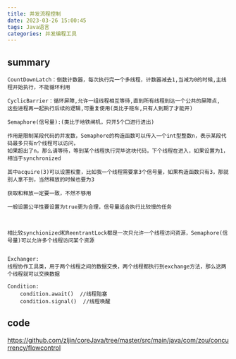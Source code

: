 ```yaml
---
title: 并发流程控制
date: 2023-03-26 15:00:45
tags: Java语言
categories: 并发编程工具
---
```



## summary

```
CountDownLatch：倒数计数器，每次执行完一个多线程，计数器减去1,当减为0的时候,主线程开始执行，不能循环利用

CyclicBarrier：循环屏障,允许一组线程相互等待,直到所有线程到达一个公共的屏障点,
这些进程再一起执行后续的逻辑,可重复使用(类比于班车,只有人到期了才能开)

Semaphore(信号量):(类比于地铁闸机，只开5个口进行进出)

作用是限制某段代码的并发数，Semaphore的构造函数可以传入一个int型整数n，表示某段代码最多只有n个线程可以访问，
如果超出了n，那么请等待，等到某个线程执行完毕这块代码，下个线程在进入，如果设置为1，相当于synchronized

其中acquire(3)可以设置权重，比如我一个线程需要拿3个信号量，如果构造函数只有3，那就别人拿不到，当然释放的时候也要为3

获取和释放一定要一致，不然不够用

一般设置公平性要设置为true更为合理，信号量适合执行比较慢的任务



相比较synchionized和ReentrantLock都是一次只允许一个线程访问资源，Semaphore(信号量)可以允许多个线程访问某个资源


Exchanger:
线程协作工具类，用于两个线程之间的数据交换，两个线程都执行到exchange方法，那么这两个线程就可以交换数据

Condition:
    condition.await()  //线程阻塞
    condition.signal()  //线程唤醒
```

## code

https://github.com/zljin/coreJava/tree/master/src/main/java/com/zou/concurrency/flowcontrol

